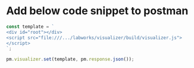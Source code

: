 # Add below code snippet to postman
```javascript
const template = `
<div id="root"></div>
<script src="file:///.../labworks/visualizer/build/visualizer.js">
</script>
`;

pm.visualizer.set(template, pm.response.json());
```